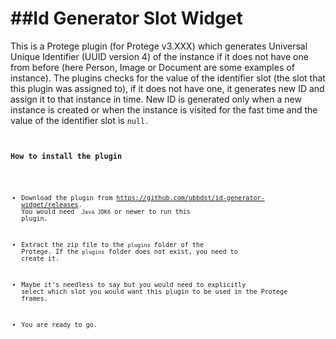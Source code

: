 ##Id Generator Slot Widget
==
This is a Protege plugin (for Protege v3.XXX) which generates Universal Unique Identifier (UUID version 4) of the instance if it does not have one from before (here Person, Image or Document are some examples of instance). The plugins checks for the value of the identifier slot (the slot that this plugin was assigned to), if it does not have one, it generates new ID and assign it to that instance in time. New ID is generated only when a new instance is created or when the instance is visited for the fast time and the value of the identifier slot is <code>null<code>.


### How to install the plugin

- Download the plugin from https://github.com/ubbdst/id-generator-widget/releases. You would need <code> Java JDK6</code> or newer to run this plugin.

- Extract the zip file to the <code>plugins</code> folder of the Protege. If the <code>plugins</code> folder does not exist, you need to create it.

- Maybe it's needless to say but you would need to explicitly select which slot you would want this plugin to be used in the Protege frames. 

- You are ready to go. 


